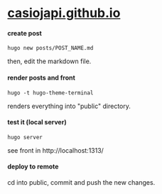# [casiojapi.github.io](https://casiojapi.github.io)


#### create post
```
hugo new posts/POST_NAME.md
```
then, edit the markdown file.


#### render posts and front
```
hugo -t hugo-theme-terminal
```
renders everything into "public" directory.

#### test it (local server)
```
hugo server
```
see front in http://localhost:1313/

#### deploy to remote
cd into public, commit and push the new changes.
